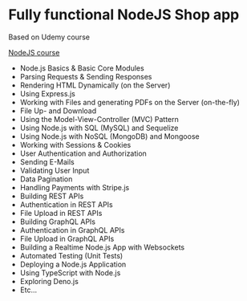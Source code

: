 # Fully functional NodeJS Shop app

Based on Udemy course

[NodeJS course](https://www.udemy.com/course/nodejs-the-complete-guide)

- Node.js Basics & Basic Core Modules
- Parsing Requests & Sending Responses
- Rendering HTML Dynamically (on the Server)
- Using Express.js
- Working with Files and generating PDFs on the Server (on-the-fly)
- File Up- and Download
- Using the Model-View-Controller (MVC) Pattern
- Using Node.js with SQL (MySQL) and Sequelize
- Using Node.js with NoSQL (MongoDB) and Mongoose
- Working with Sessions & Cookies
- User Authentication and Authorization
- Sending E-Mails
- Validating User Input
- Data Pagination
- Handling Payments with Stripe.js
- Building REST APIs
- Authentication in REST APIs
- File Upload in REST APIs
- Building GraphQL APIs
- Authentication in GraphQL APIs
- File Upload in GraphQL APIs
- Building a Realtime Node.js App with Websockets
- Automated Testing (Unit Tests)
- Deploying a Node.js Application
- Using TypeScript with Node.js
- Exploring Deno.js
- Etc...